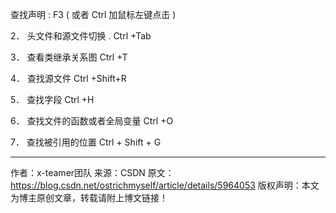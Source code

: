 







查找声明 : F3 ( 或者 Ctrl 加鼠标左键点击 )

2．  头文件和源文件切换 . Ctrl +Tab

3．  查看类继承关系图 Ctrl +T

4．  查找源文件 Ctrl +Shift+R

5．  查找字段 Ctrl +H

6．  查找文件的函数或者全局变量 Ctrl +O

7．  查找被引用的位置 Ctrl + Shift + G

 

 
--------------------- 
作者：x-teamer团队 
来源：CSDN 
原文：https://blog.csdn.net/ostrichmyself/article/details/5964053 
版权声明：本文为博主原创文章，转载请附上博文链接！













